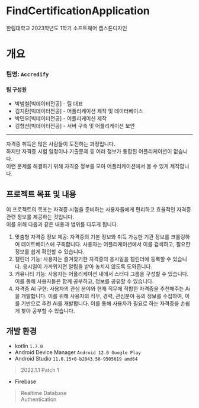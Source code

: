 # FindCertificationApplication
한림대학교 2023학년도 1학기 소프트웨어 캡스톤디자인   
# 개요
### 팀명: `Accredify` 
#### 팀 구성원
* 박범철[빅데이터전공] - 팀 대표   
* 김지환[빅데이터전공] - 어플리케이션 제작 및 데이터베이스   
* 박민우[빅데이터전공] - 어플리케이션 제작   
* 김형선[빅데이터전공] - 서버 구축 및 어플리케이션 보안
---
자격증 취득은 많은 사람들이 도전하는 과정입니다.   
하지만 자격증 시험 일정이나 기출문제 등 여러 정보가 통합된 어플리케이션이 없습니다.   
이런 문제를 해결하기 위해 자격증 정보를 모아 어플리케이션에서 볼 수 있게 제작합니다.   
## 프로젝트 목표 및 내용
이 프로젝트의 목표는 자격증 시험을 준비하는 사용자들에게 편리하고 효율적인 자격증 관련 정보를 제공하는 것입니다.   
이를 위해 다음과 같은 내용과 범위를 다루게 됩니다.
1. 맞춤형 자격증 정보 제공: 자격증의 기본 정보와 취득 가능한 기관 정보를 크롤링하여 데이트베이스에 구축합니다. 사용자는 어플리케이션에서 이를 검색하고, 필요한 정보를 쉽게 확인할 수 있습니다.
2. 캘린더 기능: 사용자는 즐겨찾기한 자격증의 응시일을 캘린더에 등록할 수 있습니다. 응시일이 가까워지면 알림을 받아 놓치지 않도록 도와줍니다.
3. 커뮤니티 기능: 사용자는 어플리케이션 내에서 스터디 그룹을 구성할 수 있습니다. 이를 통해 사용자들은 함께 공부하고, 정보를 공유할 수 있습니다.
4. 자격증 AI 구현: 사용자의 관심 분야와 현재 직무에 적합한 자격증을 추천해주는 Ai을 개발합니다. 이를 위해 사용자의 직무, 경력, 관심분야 등의 정보를 수집하여, 이를 기반으로 추천 Ai를 개발합니다. 이를 통해 사용자가 필요로 하는 자격증을 손쉽게 찾아 공부할 수 있습니다.
## 개발 환경
* kotlin `1.7.0`
* Android Device Manager `Android 12.0 Google Play`
* Android Studio `11.0.15+0-b2043.56-9505619 amd64`
> 2022.1.1 Patch 1
* Firebase
> Realtime Database   
> Authentication
